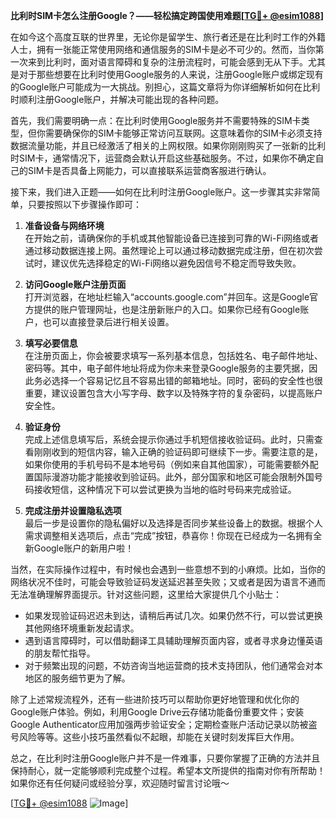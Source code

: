 **比利时SIM卡怎么注册Google？——轻松搞定跨国使用难题[[TG💪+ @esim1088](https://t.me/s/esim1088)]**

在如今这个高度互联的世界里，无论你是留学生、旅行者还是在比利时工作的外籍人士，拥有一张能正常使用网络和通信服务的SIM卡是必不可少的。然而，当你第一次来到比利时，面对语言障碍和复杂的注册流程时，可能会感到无从下手。尤其是对于那些想要在比利时使用Google服务的人来说，注册Google账户或绑定现有的Google账户可能成为一大挑战。别担心，这篇文章将为你详细解析如何在比利时顺利注册Google账户，并解决可能出现的各种问题。

首先，我们需要明确一点：在比利时使用Google服务并不需要特殊的SIM卡类型，但你需要确保你的SIM卡能够正常访问互联网。这意味着你的SIM卡必须支持数据流量功能，并且已经激活了相关的上网权限。如果你刚刚购买了一张新的比利时SIM卡，通常情况下，运营商会默认开启这些基础服务。不过，如果你不确定自己的SIM卡是否具备上网能力，可以直接联系运营商客服进行确认。

接下来，我们进入正题——如何在比利时注册Google账户。这一步骤其实非常简单，只要按照以下步骤操作即可：

1. **准备设备与网络环境**  
   在开始之前，请确保你的手机或其他智能设备已连接到可靠的Wi-Fi网络或者通过移动数据连接上网。虽然理论上可以通过移动数据完成注册，但在初次尝试时，建议优先选择稳定的Wi-Fi网络以避免因信号不稳定而导致失败。

2. **访问Google账户注册页面**  
   打开浏览器，在地址栏输入“accounts.google.com”并回车。这是Google官方提供的账户管理网址，也是注册新账户的入口。如果你已经有Google账户，也可以直接登录后进行相关设置。

3. **填写必要信息**  
   在注册页面上，你会被要求填写一系列基本信息，包括姓名、电子邮件地址、密码等。其中，电子邮件地址将成为你未来登录Google服务的主要凭据，因此务必选择一个容易记忆且不容易出错的邮箱地址。同时，密码的安全性也很重要，建议设置包含大小写字母、数字以及特殊字符的复杂密码，以提高账户安全性。

4. **验证身份**  
   完成上述信息填写后，系统会提示你通过手机短信接收验证码。此时，只需查看刚刚收到的短信内容，输入正确的验证码即可继续下一步。需要注意的是，如果你使用的手机号码不是本地号码（例如来自其他国家），可能需要额外配置国际漫游功能才能接收到验证码。此外，部分国家和地区可能会限制外国号码接收短信，这种情况下可以尝试更换为当地的临时号码来完成验证。

5. **完成注册并设置隐私选项**  
   最后一步是设置你的隐私偏好以及选择是否同步某些设备上的数据。根据个人需求调整相关选项后，点击“完成”按钮，恭喜你！你现在已经成为一名拥有全新Google账户的新用户啦！

当然，在实际操作过程中，有时候也会遇到一些意想不到的小麻烦。比如，当你的网络状况不佳时，可能会导致验证码发送延迟甚至失败；又或者是因为语言不通而无法准确理解界面提示。针对这些问题，这里给大家提供几个小贴士：

- 如果发现验证码迟迟未到达，请稍后再试几次。如果仍然不行，可以尝试更换其他网络环境重新发起请求。
- 遇到语言障碍时，可以借助翻译工具辅助理解页面内容，或者寻求身边懂英语的朋友帮忙指导。
- 对于频繁出现的问题，不妨咨询当地运营商的技术支持团队，他们通常会对本地区的服务细节更为了解。

除了上述常规流程外，还有一些进阶技巧可以帮助你更好地管理和优化你的Google账户体验。例如，利用Google Drive云存储功能备份重要文件；安装Google Authenticator应用加强两步验证安全；定期检查账户活动记录以防被盗号风险等等。这些小技巧虽然看似不起眼，却能在关键时刻发挥巨大作用。

总之，在比利时注册Google账户并不是一件难事，只要你掌握了正确的方法并且保持耐心，就一定能够顺利完成整个过程。希望本文所提供的指南对你有所帮助！如果你还有任何疑问或经验分享，欢迎随时留言讨论哦～

[[TG💪+ @esim1088](https://t.me/s/esim1088) ![Image](https://i.postimg.cc/4NQfJmqS/Snipaste-2025-05-13-00-14-12.png)]